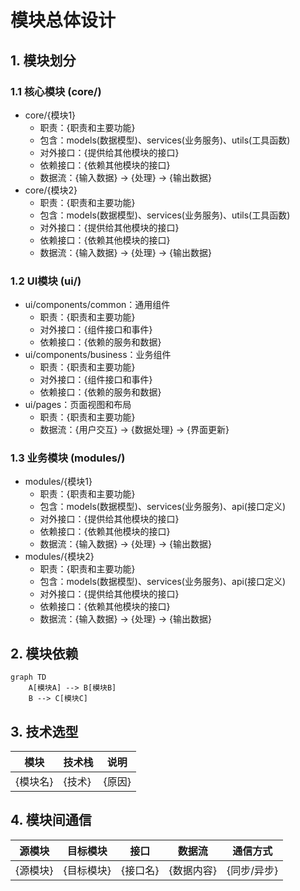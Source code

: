 # 模块总体设计

## 1. 模块划分

### 1.1 核心模块 (core/)

- core/{模块1}
  * 职责：{职责和主要功能}
  * 包含：models(数据模型)、services(业务服务)、utils(工具函数)
  * 对外接口：{提供给其他模块的接口}
  * 依赖接口：{依赖其他模块的接口}
  * 数据流：{输入数据} -> {处理} -> {输出数据}
- core/{模块2}
  * 职责：{职责和主要功能}
  * 包含：models(数据模型)、services(业务服务)、utils(工具函数)
  * 对外接口：{提供给其他模块的接口}
  * 依赖接口：{依赖其他模块的接口}
  * 数据流：{输入数据} -> {处理} -> {输出数据}

### 1.2 UI模块 (ui/)

- ui/components/common：通用组件
  * 职责：{职责和主要功能}
  * 对外接口：{组件接口和事件}
  * 依赖接口：{依赖的服务和数据}
- ui/components/business：业务组件
  * 职责：{职责和主要功能}
  * 对外接口：{组件接口和事件}
  * 依赖接口：{依赖的服务和数据}
- ui/pages：页面视图和布局
  * 职责：{职责和主要功能}
  * 数据流：{用户交互} -> {数据处理} -> {界面更新}

### 1.3 业务模块 (modules/)

- modules/{模块1}
  * 职责：{职责和主要功能}
  * 包含：models(数据模型)、services(业务服务)、api(接口定义)
  * 对外接口：{提供给其他模块的接口}
  * 依赖接口：{依赖其他模块的接口}
  * 数据流：{输入数据} -> {处理} -> {输出数据}
- modules/{模块2}
  * 职责：{职责和主要功能}
  * 包含：models(数据模型)、services(业务服务)、api(接口定义)
  * 对外接口：{提供给其他模块的接口}
  * 依赖接口：{依赖其他模块的接口}
  * 数据流：{输入数据} -> {处理} -> {输出数据}

## 2. 模块依赖

```mermaid
graph TD
    A[模块A] --> B[模块B]
    B --> C[模块C]
```

## 3. 技术选型

| 模块     | 技术栈 | 说明   |
| -------- | ------ | ------ |
| {模块名} | {技术} | {原因} |

## 4. 模块间通信

| 源模块   | 目标模块   | 接口     | 数据流     | 通信方式    |
| -------- | ---------- | -------- | ---------- | ----------- |
| {源模块} | {目标模块} | {接口名} | {数据内容} | {同步/异步} |
